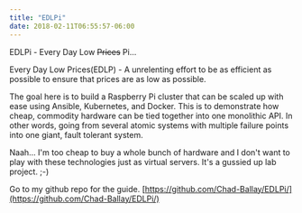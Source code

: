 ```yaml
---
title: "EDLPi"
date: 2018-02-11T06:55:57-06:00
---
```


EDLPi - Every Day Low ~~Prices~~ Pi...

Every Day Low Prices(EDLP) - A unrelenting effort to be as efficient as possible to ensure that prices are as low as possible. 

The goal here is to build a Raspberry Pi cluster that can be scaled up with ease using Ansible, Kubernetes, and Docker.  This is to demonstrate how cheap, commodity hardware can be tied together into one monolithic API.  In other words, going from several atomic systems with multiple failure points into one giant, fault tolerant system.

Naah...  I'm too cheap to buy a whole bunch of hardware and I don't want to play with these technologies just as virtual servers.  It's a gussied up lab project.  ;-)

Go to my github repo for the guide.
[https://github.com/Chad-Ballay/EDLPi/](https://github.com/Chad-Ballay/EDLPi/)
